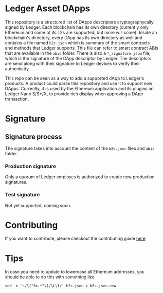# Ledger Asset DApps

This repository is a structured list of DApps descriptors cryptographycally signed by Ledger. Each blockchain has its own directory
(currently only Ethereum and some of its L2s are supported, but more will come). Inside an blockchain's directory, every DApp has its own directory as well and contains a file named `b2c.json` which is summary of the smart contracts and methods that Ledger supports. This file can refer to smart contract ABIs that are available in the `abis` folder. There is also a `*_signature.json` file, which is the signature of the DApp descriptor by Ledger.
The descriptors are send along with their signature to Ledger devices to verify their authenticity.

This repo can be seen as a way to add a supported dApp to Ledger's products. 
A product could parse this repository and use it to support new DApps. 
Currently, it is used by the Ethereum application and its plugins on Ledger Nano S/S+/X, to provide rich display when approving a DApp transaction.

# Signature

## Signature process
The signature takes into account the content of the `b2c.json` files and `abis` folder.

### Production signature
Only a quorum of Ledger employes is authorized to create new production signatures.

### Test signature
Not yet supported, coming soon.

# Contributing

If you want to contribute, please checkout the contributing guide [here](CONTRIBUTING.md).

# Tips
In case you need to update to lowercase all Ethereum addresses, you should be able to do this with something like
```
sed -e 's/\("0x.*"\)/\L\1/' b2c.json > b2c.json.new
```
